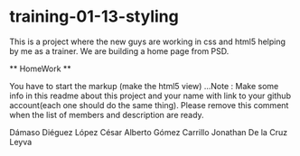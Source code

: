training-01-13-styling
======================

This is a project where the new guys are working in css and html5 helping by me as a trainer. We are building a home page from PSD.


** HomeWork **

You have to start the markup (make the html5 view) ...Note : Make some info in
this readme about this project and your name with link to your github account(each one should do the same thing). 
Please remove this comment when the list of members and description are ready.

Dámaso Diéguez López
César Alberto Gómez Carrillo
Jonathan De la Cruz Leyva

